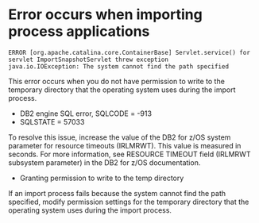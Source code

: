 # Error occurs when importing process applications

```
ERROR [org.apache.catalina.core.ContainerBase] Servlet.service() for servlet ImportSnapshotServlet threw exception
java.io.IOException: The system cannot find the path specified
```

This
error occurs when you do not have permission to write to the temporary
directory that the operating system uses during the import process.

- DB2 engine SQL error, SQLCODE
= -913
- SQLSTATE = 57033

To resolve this issue, increase the value of the DB2 for z/OS system parameter for resource timeouts
(IRLMRWT). This value is measured in seconds. For more information,
see RESOURCE TIMEOUT field (IRLMRWT subsystem parameter) in
the DB2 for z/OS documentation.

- Granting permission to write to the temp directory

If an import process fails because the system cannot find the path specified, modify permission settings for the temporary directory that the operating system uses during the import process.